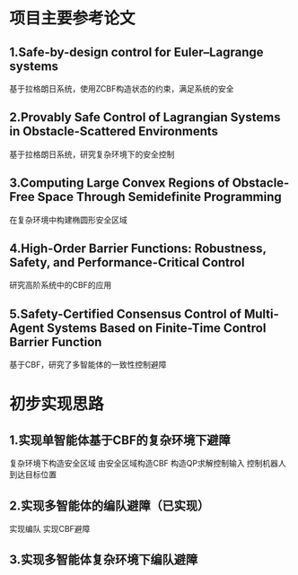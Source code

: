 # 项目主要参考论文
## 1.Safe-by-design control for Euler–Lagrange systems
基于拉格朗日系统，使用ZCBF构造状态的约束，满足系统的安全
## 2.Provably Safe Control of Lagrangian Systems in Obstacle-Scattered Environments
基于拉格朗日系统，研究复杂环境下的安全控制
## 3.Computing Large Convex Regions of Obstacle-Free Space Through Semidefinite Programming
在复杂环境中构建椭圆形安全区域
## 4.High-Order Barrier Functions: Robustness, Safety, and Performance-Critical Control
研究高阶系统中的CBF的应用
## 5.Safety-Certified Consensus Control of Multi-Agent Systems Based on Finite-Time Control Barrier Function
基于CBF，研究了多智能体的一致性控制避障

# 初步实现思路
## 1.实现单智能体基于CBF的复杂环境下避障
复杂环境下构造安全区域
由安全区域构造CBF
构造QP求解控制输入
控制机器人到达目标位置
## 2.实现多智能体的编队避障（已实现）
实现编队
实现CBF避障
## 3.实现多智能体复杂环境下编队避障
